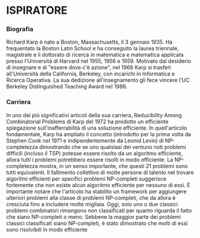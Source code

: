 # ISPIRATORE

### Biografia 
Richard Karp è nato a Boston, Massachusetts, il 3 gennaio 1935. Ha frequentato la Boston Latin School e ha conseguito la laurea triennale, magistrale e il dottorato di ricerca in matematica e matematica applicata presso l'Università di Harvard nel 1955, 1956 e 1959.
Motivato dal desiderio di insegnare e di "essere dove c'è azione", nel 1968 Karp si trasferì all'Università della California, Berkeley, con incarichi in Informatica e Ricerca Operativa. La sua dedizione all'insegnamento gli fece vincere l'UC Berkeley Distinguished Teaching Award nel 1986.

### Carriera
In uno dei più significativi articoli della sua carriera, Reducibility Among Combinatorial Problems di Karp del 1972 ha prodotto un efficiente spiegazione sull'inafferrabilità di una soluzione efficiente. In quell'articolo fondamentale, Karp ha ampliato il concetto (introdotto per la prima volta da Stephen Cook nel 1971 e indipendentemente da Leonid Levin) di NP-completezza dimostrando che se uno qualsiasi dei ventuno noti problemi difficili (incluso il TSP) potesse essere risolto da un algoritmo efficiente, allora tutti i problemi potrebbero essere risolti in modo efficiente. La NP-completezza mostra, in un senso importante, che questi 21 problemi sono tutti equivalenti. Il fallimento collettivo di molte persone di talento nel trovare algoritmi efficienti per specifici problemi NP-completi suggerisce fortemente che non esiste alcun algoritmo efficiente per nessuno di essi. È importante notare che l'articolo ha stabilito un framework per aggiungere ulteriori problemi alla classe di problemi NP-completi, che da allora è cresciuta fino a includere molte migliaia. Oggi, solo uno o due classici problemi combinatori rimangono non classificati per quanto riguarda il fatto che siano NP-completi o meno. Sebbene la maggior parte dei problemi classici classificati siano NP-completi, è stato dimostrato che molti di essi sono risolvibili in modo efficiente
